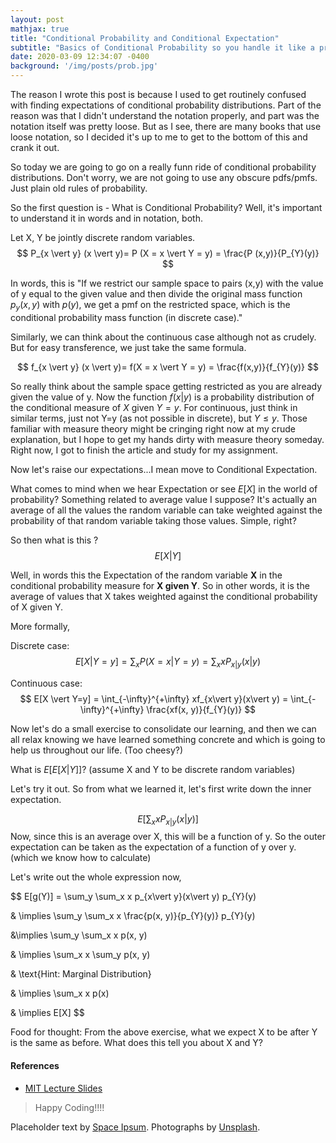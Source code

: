 ```yaml
---
layout: post
mathjax: true
title: "Conditional Probability and Conditional Expectation"
subtitle: "Basics of Conditional Probability so you handle it like a pro"
date: 2020-03-09 12:34:07 -0400
background: '/img/posts/prob.jpg'
---
```




<p>The reason I wrote this post is because I used to get routinely confused with finding expectations of conditional probability distributions. Part of the reason was that I didn't understand the notation properly, and part was the notation itself was pretty loose. But as I see, there are many books that use loose notation, so I decided it's up to me to get to the bottom of this and crank it out.</p>

<p>So today we are going to go on a really funn ride of conditional probability distributions. Don't worry, we are not going to use any obscure pdfs/pmfs. Just plain old rules of probability.</p>

<p>So the first question is - What is Conditional Probability? Well, it's important to understand it in words and in notation, both.

Let X, Y be jointly discrete random variables.
$$
    P_{x \vert y} (x \vert y)= P (X = x \vert Y = y) = \frac{P (x,y)}{P_{Y}(y)}
$$

In words, this is "If we restrict our sample space to pairs (x,y) with the value of y equal to the given value and then divide the original mass function $p_{y}(x,y)$ with $p(y)$, we get a pmf on the restricted space, which is the conditional probability mass function (in discrete case)."

Similarly, we can think about the continuous case although not as crudely. But for easy transference, we just take the same formula.

$$ f_{x \vert y} (x \vert y)= f(X = x \vert Y = y) = \frac{f(x,y)}{f_{Y}(y)} $$

So really think about the sample space getting restricted as you are already given the value of y. Now the function $f(x \vert y)$ is a probability distribution of the conditional measure of $X$ given $Y=y$. For continuous, just think in similar terms, just not Y=y (as not possible in discrete), but $Y \leq y$. Those familiar with measure theory might be cringing right now at my crude explanation, but I hope to get my hands dirty with measure theory someday. Right now, I got to finish the article and study for my assignment.</p>

<p>Now let's raise our expectations...I mean move to Conditional Expectation.

What comes to mind when we hear Expectation or see $E[X]$ in the world of probability? Something related to average value I suppose? It's actually an average of all the values the random variable can take weighted against the probability of that random variable taking those values. Simple, right?

So then what is this ? $$ E[X \vert Y] $$

Well, in words this the Expectation of the random variable <strong>X</strong> in the conditional probability measure for <strong>X given Y</strong>.
So in other words, it is the average of values that X takes weighted against the conditional probability of X given Y.</p>

<p>
More formally,

Discrete case:
$$
E[X \vert Y=y] = \sum_x P(X = x \vert Y = y) = \sum_x xP_{x\vert y}(x\vert y)
$$

Continuous case:
$$
E[X \vert Y=y] = \int_{-\infty}^{+\infty} xf_{x\vert y}(x\vert y) = \int_{-\infty}^{+\infty} \frac{xf(x, y)}{f_{Y}(y)}
$$


Now let's do a small exercise to consolidate our learning, and then we can all relax knowing we have learned something concrete and which is going to help us throughout our life. (Too cheesy?)

What is $E[E[X\vert Y]]$? (assume X and Y to be discrete random variables)

Let's try it out.
So from what we learned it, let's first write down the inner expectation.

$$
E[ \sum_x xP_{x\vert y}(x\vert y)]
$$
Now, since this is an average over X, this will be a function of y. So the outer expectation can be taken as the expectation of a function of y over y. (which we know how to calculate)

Let's write out the whole expression now,

$$
E[g(Y)] =  \sum_y \sum_x x p_{x\vert y}(x\vert y) p_{Y}(y)

& \implies  \sum_y \sum_x x \frac{p(x, y)}{p_{Y}(y)} p_{Y}(y)

&\implies \sum_y \sum_x x p(x, y)

& \implies  \sum_x x \sum_y p(x, y)

& \text{Hint: Marginal Distribution}

& \implies \sum_x x p(x)

& \implies E[X]
$$

Food for thought: From the above exercise, what we expect X to be after Y is the same as before. What does this tell you about X and Y?
</p>

<h4>References</h4>
<ul>
    <li> <a href="https://ocw.mit.edu/courses/mathematics/18-440-probability-and-random-variables-spring-2014/lecture-notes/MIT18_440S14_Lecture26.pdf">MIT Lecture Slides</a></li>
</ul>

<blockquote class="blockquote">Happy Coding!!!!</blockquote>
<p>Placeholder text by <a href="http://spaceipsum.com/">Space Ipsum</a>. Photographs by <a href="https://unsplash.com/">Unsplash</a>.</p>
